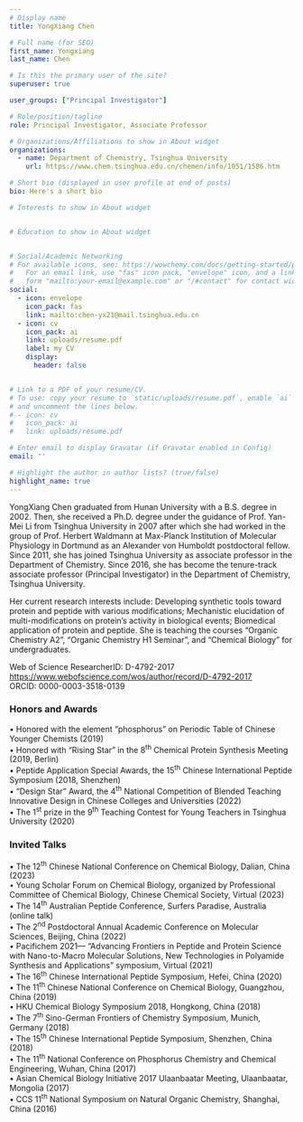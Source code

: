 ```yaml
---
# Display name
title: YongXiang Chen

# Full name (for SEO)
first_name: Yongxiang
last_name: Chen

# Is this the primary user of the site?
superuser: true

user_groups: ["Principal Investigator"]

# Role/position/tagline
role: Principal Investigator, Associate Professor

# Organizations/Affiliations to show in About widget
organizations:
  - name: Department of Chemistry, Tsinghua University
    url: https://www.chem.tsinghua.edu.cn/chemen/info/1051/1586.htm

# Short bio (displayed in user profile at end of posts)
bio: Here's a short bio

# Interests to show in About widget


# Education to show in About widget


# Social/Academic Networking
# For available icons, see: https://wowchemy.com/docs/getting-started/page-builder/#icons
#   For an email link, use "fas" icon pack, "envelope" icon, and a link in the
#   form "mailto:your-email@example.com" or "/#contact" for contact widget.
social:
  - icon: envelope
    icon_pack: fas
    link: mailto:chen-yx21@mail.tsinghua.edu.cn
  - icon: cv
    icon_pack: ai
    link: uploads/resume.pdf
    label: my CV
    display:
      header: false


# Link to a PDF of your resume/CV.
# To use: copy your resume to `static/uploads/resume.pdf`, enable `ai` icons in `params.yaml`,
# and uncomment the lines below.
# - icon: cv
#   icon_pack: ai
#   link: uploads/resume.pdf

# Enter email to display Gravatar (if Gravatar enabled in Config)
email: ''

# Highlight the author in author lists? (true/false)
highlight_name: true
---
```


YongXiang Chen graduated from Hunan University with a B.S. degree in 2002. Then, she received a Ph.D. degree under the guidance of Prof. Yan-Mei Li from Tsinghua University in 2007 after which she had worked in the group of Prof. Herbert Waldmann at Max-Planck Institution of Molecular Physiology in Dortmund as an Alexander von Humboldt postdoctoral fellow. Since 2011, she has joined Tsinghua University as associate professor in the Department of Chemistry. Since 2016, she has become the tenure-track associate professor (Principal Investigator) in the Department of Chemistry, Tsinghua University. 

Her current research interests include: Developing synthetic tools toward protein and peptide with various modifications; Mechanistic elucidation of multi-modifications on protein’s activity in biological events; Biomedical application of protein and peptide.
She is teaching the courses “Organic Chemistry A2”, “Organic Chemistry H1 Seminar”, and “Chemical Biology” for undergraduates. 


Web of Science ResearcherID: D-4792-2017 https://www.webofscience.com/wos/author/record/D-4792-2017 <br>
ORCID: 0000-0003-3518-0139


### Honors and Awards

•	Honored with the element “phosphorus” on Periodic Table of Chinese Younger Chemists (2019)  
•	Honored with “Rising Star” in the 8<sup>th</sup> Chemical Protein Synthesis Meeting (2019, Berlin)  
•	Peptide Application Special Awards, the 15<sup>th</sup> Chinese International Peptide Symposium (2018, Shenzhen)  
•	“Design Star” Award, the 4<sup>th</sup> National Competition of Blended Teaching Innovative Design in Chinese Colleges and Universities (2022)  
•	The 1<sup>st</sup> prize in the 9<sup>th</sup> Teaching Contest for Young Teachers in Tsinghua University (2020)  

### Invited Talks
•	The 12<sup>th</sup> Chinese National Conference on Chemical Biology, Dalian, China (2023)  
•	Young Scholar Forum on Chemical Biology, organized by Professional Committee of Chemical Biology, Chinese Chemical Society, Virtual (2023)  
•	The 14<sup>th</sup> Australian Peptide Conference, Surfers Paradise, Australia (online talk)   
•	The 2<sup>nd</sup> Postdoctoral Annual Academic Conference on Molecular Sciences, Beijing, China (2022)  
•	Pacifichem 2021— “Advancing Frontiers in Peptide and Protein Science with Nano-to-Macro Molecular Solutions, New Technologies in Polyamide Synthesis and Applications” symposium, Virtual (2021)  
•	The 16<sup>th</sup> Chinese International Peptide Symposium, Hefei, China (2020)  
•	The 11<sup>th</sup> Chinese National Conference on Chemical Biology, Guangzhou, China (2019)  
•	HKU Chemical Biology Symposium 2018, Hongkong, China (2018)  
•	The 7<sup>th</sup> Sino-German Frontiers of Chemistry Symposium, Munich, Germany (2018)  
•	The 15<sup>th</sup> Chinese International Peptide Symposium, Shenzhen, China (2018)  
•	The 11<sup>th</sup> National Conference on Phosphorus Chemistry and Chemical Engineering, Wuhan, China (2017)  
•	Asian Chemical Biology Initiative 2017 Ulaanbaatar Meeting, Ulaanbaatar, Mongolia (2017)  
•	CCS 11<sup>th</sup> National Symposium on Natural Organic Chemistry, Shanghai, China (2016)  

